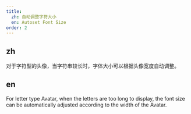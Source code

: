 ```yaml
---
title:
  zh: 自动调整字符大小
  en: Autoset Font Size
order: 2
---
```


## zh

对于字符型的头像，当字符串较长时，字体大小可以根据头像宽度自动调整。

## en

For letter type Avatar, when the letters are too long to display, the font size can be automatically adjusted according to the width of the Avatar.
